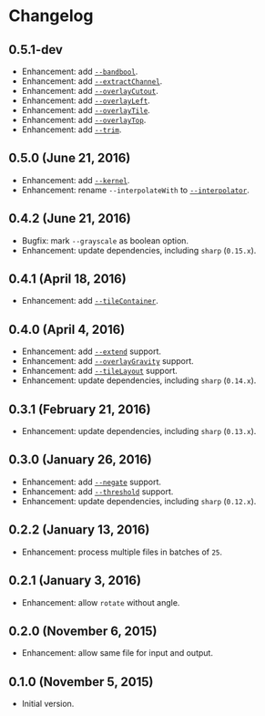 # Changelog

## 0.5.1-dev
* Enhancement: add [`--bandbool`](http://sharp.dimens.io/en/stable/api/#bandbooloperation).
* Enhancement: add [`--extractChannel`](http://sharp.dimens.io/en/stable/api/#extractchannelchannel).
* Enhancement: add [`--overlayCutout`](http://sharp.dimens.io/en/stable/api/#overlaywithimage-options).
* Enhancement: add [`--overlayLeft`](http://sharp.dimens.io/en/stable/api/#overlaywithimage-options).
* Enhancement: add [`--overlayTile`](http://sharp.dimens.io/en/stable/api/#overlaywithimage-options).
* Enhancement: add [`--overlayTop`](http://sharp.dimens.io/en/stable/api/#overlaywithimage-options).
* Enhancement: add [`--trim`](http://sharp.dimens.io/en/stable/api/#trimtolerance).

## 0.5.0 (June 21, 2016)
* Enhancement: add [`--kernel`](http://sharp.dimens.io/en/stable/api/#resizewidth-height-options).
* Enhancement: rename `--interpolateWith` to [`--interpolator`](http://sharp.dimens.io/en/stable/api/#resizewidth-height-options).

## 0.4.2 (June 21, 2016)
* Bugfix: mark `--grayscale` as boolean option.
* Enhancement: update dependencies, including `sharp` (`0.15.x`).

## 0.4.1 (April 18, 2016)
* Enhancement: add [`--tileContainer`](http://sharp.dimens.io/en/stable/api/#tileoptions).

## 0.4.0 (April 4, 2016)
* Enhancement: add [`--extend`](http://sharp.dimens.io/en/stable/api/#extendextension) support.
* Enhancement: add [`--overlayGravity`](http://sharp.dimens.io/en/stable/api/#overlaywithimage-options) support.
* Enhancement: add [`--tileLayout`](http://sharp.dimens.io/en/stable/api/#tileoptions) support.
* Enhancement: update dependencies, including `sharp` (`0.14.x`).

## 0.3.1 (February 21, 2016)
* Enhancement: update dependencies, including `sharp` (`0.13.x`).

## 0.3.0 (January 26, 2016)
* Enhancement: add [`--negate`](http://sharp.dimens.io/en/stable/api/#negate) support.
* Enhancement: add [`--threshold`](http://sharp.dimens.io/en/stable/api/#thresholdthreshold) support.
* Enhancement: update dependencies, including `sharp` (`0.12.x`).

## 0.2.2 (January 13, 2016)
* Enhancement: process multiple files in batches of `25`.

## 0.2.1 (January 3, 2016)
* Enhancement: allow `rotate` without angle.

## 0.2.0 (November 6, 2015)
* Enhancement: allow same file for input and output.

## 0.1.0 (November 5, 2015)
* Initial version.